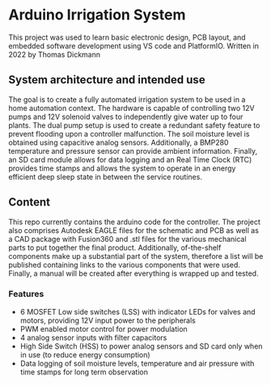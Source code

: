 # Arduino Irrigation System
This project was used to learn basic electronic design, PCB layout, and embedded software development using VS code and PlatformIO.
Written in 2022 by Thomas Dickmann 

## System architecture and intended use 
The goal is to create a fully automated irrigation system to be used in a home automation context. The hardware is capable of controlling two 12V pumps and 12V solenoid valves to independently give water up to four plants. The dual pump setup is used to create a redundant safety feature to prevent flooding upon a controller malfunction. The soil moisture level is obtained using capacitive analog sensors. Additionally, a BMP280 temperature and pressure sensor can provide ambient information. Finally, an SD card module allows for data logging and an Real Time Clock (RTC) provides time stamps and allows the system to operate in an energy efficient deep sleep state in between the service routines.     

## Content 
This repo currently contains the arduino code for the controller. The project also comprises Autodesk EAGLE files for the schematic and PCB as well as a CAD package with Fusion360 and .stl files for the various mechanical parts to put together the final product. Additionally, of-the-shelf components make up a substantial part of the system, therefore a list will be published containing links to the various components that were used. 
Finally, a manual will be created after everything is wrapped up and tested. 

### Features
+ 6 MOSFET Low side switches (LSS) with indicator LEDs for valves and motors, providing 12V input power to the peripherals 
+ PWM enabled motor control for power modulation 
+ 4 analog sensor inputs with filter capacitors 
+ High Side Switch (HSS) to power analog sensors and SD card only when in use (to reduce energy consumption) 
+ Data logging of soil moisture levels, temperature and air pressure with time stamps for long term observation  
